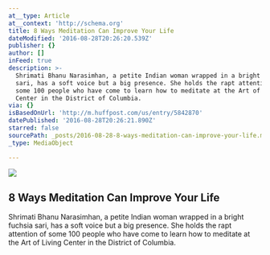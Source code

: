 ```yaml
---
at__type: Article
at__context: 'http://schema.org'
title: 8 Ways Meditation Can Improve Your Life
dateModified: '2016-08-28T20:26:20.539Z'
publisher: {}
author: []
inFeed: true
description: >-
  Shrimati Bhanu Narasimhan, a petite Indian woman wrapped in a bright fuchsia
  sari, has a soft voice but a big presence. She holds the rapt attention of
  some 100 people who have come to learn how to meditate at the Art of Living
  Center in the District of Columbia.
via: {}
isBasedOnUrl: 'http://m.huffpost.com/us/entry/5842870'
datePublished: '2016-08-28T20:26:21.890Z'
starred: false
sourcePath: _posts/2016-08-28-8-ways-meditation-can-improve-your-life.md
_type: MediaObject

---
```

<article style=""><img src="http://i.huffpost.com/gen/1944350/images/o-MEDITATION-facebook.jpg" /><h1>8 Ways Meditation Can Improve Your Life</h1><p>Shrimati Bhanu Narasimhan, a petite Indian woman wrapped in a bright fuchsia sari, has a soft voice but a big presence. She holds the rapt attention of some 100 people who have come to learn how to meditate at the Art of Living Center in the District of Columbia.</p></article>